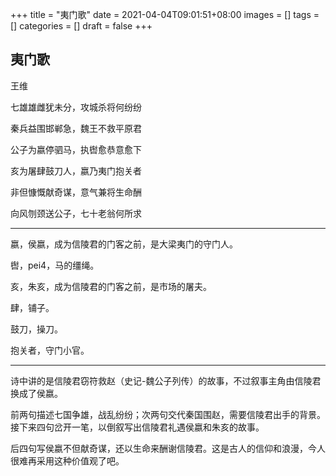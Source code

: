 +++
title = "夷门歌"
date = 2021-04-04T09:01:51+08:00
images = []
tags = []
categories = []
draft = false
+++

## 夷门歌

王维

七雄雄雌犹未分，攻城杀将何纷纷

秦兵益围邯郸急，魏王不救平原君

公子为嬴停驷马，执辔愈恭意愈下

亥为屠肆鼓刀人，嬴乃夷门抱关者

非但慷慨献奇谋，意气兼将生命酬

向风刎颈送公子，七十老翁何所求

---

嬴，侯嬴，成为信陵君的门客之前，是大梁夷门的守门人。

辔，pei4，马的缰绳。

亥，朱亥，成为信陵君的门客之前，是市场的屠夫。

肆，铺子。

鼓刀，操刀。

抱关者，守门小官。

---

诗中讲的是信陵君窃符救赵（史记-魏公子列传）的故事，不过叙事主角由信陵君换成了侯嬴。

前两句描述七国争雄，战乱纷纷；次两句交代秦国围赵，需要信陵君出手的背景。接下来四句岔开一笔，以倒叙写出信陵君礼遇侯嬴和朱亥的故事。

后四句写侯嬴不但献奇谋，还以生命来酬谢信陵君。这是古人的信仰和浪漫，今人很难再采用这种价值观了吧。
